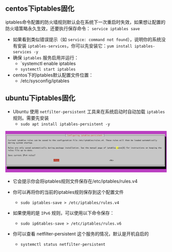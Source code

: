 
## centos下iptables固化

iptables命令配置的防火墙规则默认会在系统下一次重启时失效，如果想让配置的防火墙策略永久生效，还要执行保存命令： `service iptables save`
- 如果看到类似错误提示（如 `service: command not found`），说明你的系统没有安装 `iptables-services`，你可以先安装它：`yum install iptables-services -y`
- 确保 `iptables` 服务启用并运行：
	- `systemctl enable iptables 
	- `systemctl start iptables`
- centos下的iptables默认配置文件位置：
	- /etc/sysconfig/iptables


## ubuntu下iptables固化

- Ubuntu 使用 `netfilter-persistent` 工具来在系统启动时自动加载 `iptables` 规则。需要先安装
	- `sudo apt install iptables-persistent -y`

![](assets/Pasted%20image%2020250122185719.png)
- 它会提示你会将iptables规则文件保存在/etc/iptables/rules.v4

- 你可以再将你的当前的iptables规则保存到这个配置文件
	- `sudo iptables-save > /etc/iptables/rules.v4`
- 如果使用的是 `IPv6` 规则，可以使用以下命令保存：
	- `sudo ip6tables-save > /etc/iptables/rules.v6`
- 你可以查看 netfilter-persistent 这个服务的情况，默认是开机自启的
	- `systemctl status netfilter-persistent`
